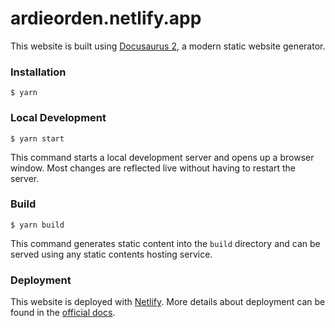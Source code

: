 # ardieorden.netlify.app

This website is built using [Docusaurus 2](https://docusaurus.io/), a modern static website generator.

### Installation

```
$ yarn
```

### Local Development

```
$ yarn start
```

This command starts a local development server and opens up a browser window. Most changes are reflected live without having to restart the server.

### Build

```
$ yarn build
```

This command generates static content into the `build` directory and can be served using any static contents hosting service.

### Deployment

This website is deployed with [Netlify](https://www.netlify.com/). More details about deployment can be found in the [official docs](https://docusaurus.io/docs/deployment).
